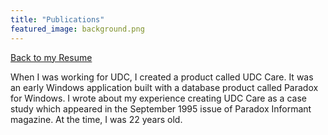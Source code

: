```yaml
---
title: "Publications"
featured_image: background.png
---
```


[Back to my Resume](/resume)

When I was working for UDC, I created a product called UDC Care. It was an early Windows application built with a database product called Paradox for Windows. I wrote about my experience creating UDC Care as a case study which appeared in the September 1995 issue of Paradox Informant magazine. At the time, I was 22 years old.
